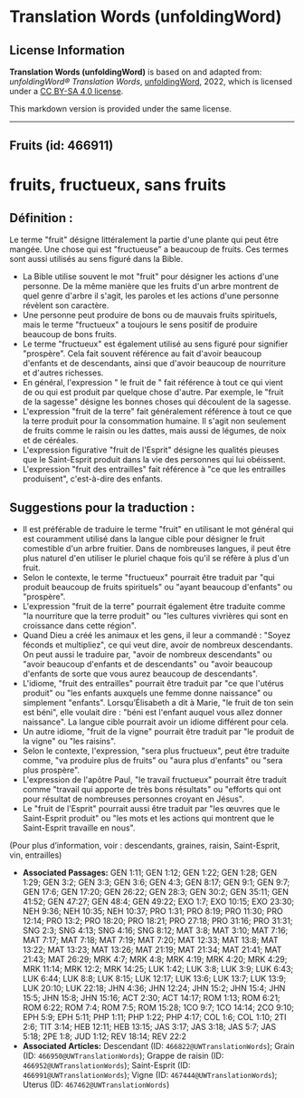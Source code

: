 # Translation Words (unfoldingWord)

## License Information

**Translation Words (unfoldingWord)** is based on and adapted from: _unfoldingWord® Translation Words_, [unfoldingWord](https://unfoldingword.org/utw), 2022, which is licensed under a [CC BY-SA 4.0 license](https://creativecommons.org/licenses/by-sa/4.0/legalcode.en).

This markdown version is provided under the same license.



--------------------------------

## Fruits (id: 466911)

fruits, fructueux, sans fruits
==============================

Définition :
------------

Le terme "fruit" désigne littéralement la partie d'une plante qui peut être mangée. Une chose qui est "fructueuse" a beaucoup de fruits. Ces termes sont aussi utilisés au sens figuré dans la Bible.

* La Bible utilise souvent le mot "fruit" pour désigner les actions d'une personne. De la même manière que les fruits d'un arbre montrent de quel genre d'arbre il s'agit, les paroles et les actions d'une personne révèlent son caractère.
* Une personne peut produire de bons ou de mauvais fruits spirituels, mais le terme "fructueux" a toujours le sens positif de produire beaucoup de bons fruits.
* Le terme "fructueux" est également utilisé au sens figuré pour signifier "prospère". Cela fait souvent référence au fait d'avoir beaucoup d'enfants et de descendants, ainsi que d'avoir beaucoup de nourriture et d'autres richesses.
* En général, l'expression " le fruit de " fait référence à tout ce qui vient de ou qui est produit par quelque chose d'autre. Par exemple, le "fruit de la sagesse" désigne les bonnes choses qui découlent de la sagesse.
* L'expression "fruit de la terre" fait généralement référence à tout ce que la terre produit pour la consommation humaine. Il s'agit non seulement de fruits comme le raisin ou les dattes, mais aussi de légumes, de noix et de céréales.
* L'expression figurative "fruit de l'Esprit" désigne les qualités pieuses que le Saint\-Esprit produit dans la vie des personnes qui lui obéissent.
* L'expression "fruit des entrailles" fait référence à "ce que les entrailles produisent", c'est\-à\-dire des enfants.

Suggestions pour la traduction :
--------------------------------

* Il est préférable de traduire le terme "fruit" en utilisant le mot général qui est couramment utilisé dans la langue cible pour désigner le fruit comestible d'un arbre fruitier. Dans de nombreuses langues, il peut être plus naturel d'en utiliser le pluriel chaque fois qu'il se réfère à plus d'un fruit.
* Selon le contexte, le terme "fructueux" pourrait être traduit par "qui produit beaucoup de fruits spirituels" ou "ayant beaucoup d'enfants" ou "prospère".
* L'expression "fruit de la terre" pourrait également être traduite comme "la nourriture que la terre produit" ou "les cultures vivrières qui sont en croissance dans cette région".
* Quand Dieu a créé les animaux et les gens, il leur a commandé : "Soyez féconds et multipliez", ce qui veut dire, avoir de nombreux descendants. On peut aussi le traduire par, "avoir de nombreux descendants" ou "avoir beaucoup d'enfants et de descendants" ou "avoir beaucoup d'enfants de sorte que vous aurez beaucoup de descendants".
* L'idiome, "fruit des entrailles" pourrait être traduit par "ce que l'utérus produit" ou "les enfants auxquels une femme donne naissance" ou simplement "enfants". Lorsqu’Élisabeth a dit à Marie, "le fruit de ton sein est béni", elle voulait dire : "béni est l'enfant auquel vous allez donner naissance". La langue cible pourrait avoir un idiome différent pour cela.
* Un autre idiome, "fruit de la vigne" pourrait être traduit par "le produit de la vigne" ou "les raisins".
* Selon le contexte, l'expression, "sera plus fructueux", peut être traduite comme, "va produire plus de fruits" ou "aura plus d'enfants" ou "sera plus prospère".
* L'expression de l'apôtre Paul, "le travail fructueux" pourrait être traduit comme "travail qui apporte de très bons résultats" ou "efforts qui ont pour résultat de nombreuses personnes croyant en Jésus".
* Le "fruit de l'Esprit" pourrait aussi être traduit par "les œuvres que le Saint\-Esprit produit" ou "les mots et les actions qui montrent que le Saint\-Esprit travaille en nous".

(Pour plus d’information, voir : descendants, graines, raisin, Saint\-Esprit, vin, entrailles)

* **Associated Passages:** GEN 1:11; GEN 1:12; GEN 1:22; GEN 1:28; GEN 1:29; GEN 3:2; GEN 3:3; GEN 3:6; GEN 4:3; GEN 8:17; GEN 9:1; GEN 9:7; GEN 17:6; GEN 17:20; GEN 26:22; GEN 28:3; GEN 30:2; GEN 35:11; GEN 41:52; GEN 47:27; GEN 48:4; GEN 49:22; EXO 1:7; EXO 10:15; EXO 23:30; NEH 9:36; NEH 10:35; NEH 10:37; PRO 1:31; PRO 8:19; PRO 11:30; PRO 12:14; PRO 13:2; PRO 18:20; PRO 18:21; PRO 27:18; PRO 31:16; PRO 31:31; SNG 2:3; SNG 4:13; SNG 4:16; SNG 8:12; MAT 3:8; MAT 3:10; MAT 7:16; MAT 7:17; MAT 7:18; MAT 7:19; MAT 7:20; MAT 12:33; MAT 13:8; MAT 13:22; MAT 13:23; MAT 13:26; MAT 21:19; MAT 21:34; MAT 21:41; MAT 21:43; MAT 26:29; MRK 4:7; MRK 4:8; MRK 4:19; MRK 4:20; MRK 4:29; MRK 11:14; MRK 12:2; MRK 14:25; LUK 1:42; LUK 3:8; LUK 3:9; LUK 6:43; LUK 6:44; LUK 8:8; LUK 8:15; LUK 12:17; LUK 13:6; LUK 13:7; LUK 13:9; LUK 20:10; LUK 22:18; JHN 4:36; JHN 12:24; JHN 15:2; JHN 15:4; JHN 15:5; JHN 15:8; JHN 15:16; ACT 2:30; ACT 14:17; ROM 1:13; ROM 6:21; ROM 6:22; ROM 7:4; ROM 7:5; ROM 15:28; 1CO 9:7; 1CO 14:14; 2CO 9:10; EPH 5:9; EPH 5:11; PHP 1:11; PHP 1:22; PHP 4:17; COL 1:6; COL 1:10; 2TI 2:6; TIT 3:14; HEB 12:11; HEB 13:15; JAS 3:17; JAS 3:18; JAS 5:7; JAS 5:18; 2PE 1:8; JUD 1:12; REV 18:14; REV 22:2
* **Associated Articles:** Descendant (ID: `466822@UWTranslationWords`); Grain (ID: `466950@UWTranslationWords`); Grappe de raisin (ID: `466952@UWTranslationWords`); Saint-Esprit (ID: `466991@UWTranslationWords`); Vigne (ID: `467444@UWTranslationWords`); Uterus (ID: `467462@UWTranslationWords`)

